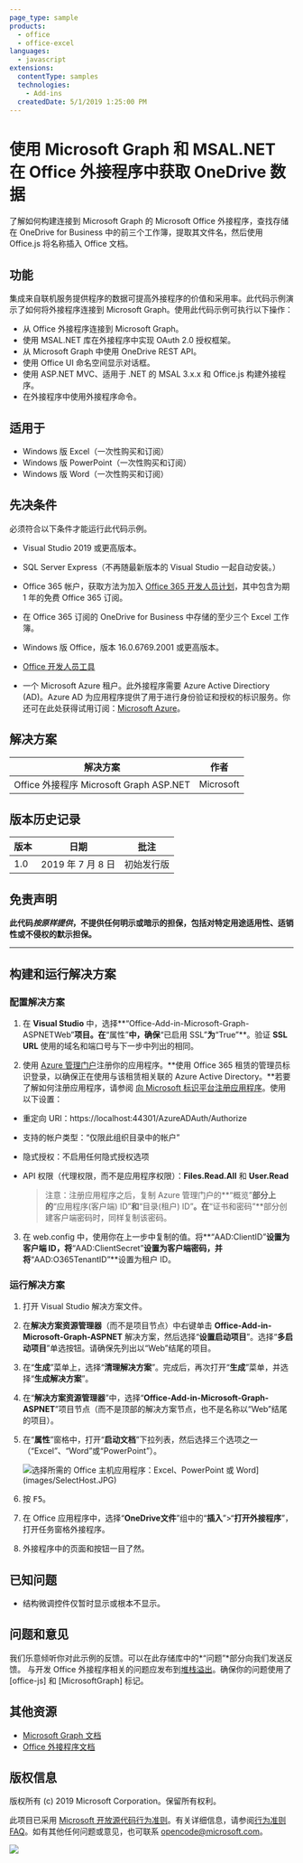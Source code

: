 ```yaml
---
page_type: sample
products:
  - office
  - office-excel
languages:
  - javascript
extensions:
  contentType: samples
  technologies:
    - Add-ins
  createdDate: 5/1/2019 1:25:00 PM
---
```

# 使用 Microsoft Graph 和 MSAL.NET 在 Office 外接程序中获取 OneDrive 数据 

了解如何构建连接到 Microsoft Graph 的 Microsoft Office 外接程序，查找存储在 OneDrive for Business 中的前三个工作簿，提取其文件名，然后使用 Office.js 将名称插入 Office 文档。

## 功能
集成来自联机服务提供程序的数据可提高外接程序的价值和采用率。此代码示例演示了如何将外接程序连接到 Microsoft Graph。使用此代码示例可执行以下操作：

* 从 Office 外接程序连接到 Microsoft Graph。
* 使用 MSAL.NET 库在外接程序中实现 OAuth 2.0 授权框架。
* 从 Microsoft Graph 中使用 OneDrive REST API。
* 使用 Office UI 命名空间显示对话框。
* 使用 ASP.NET MVC、适用于 .NET 的 MSAL 3.x.x 和 Office.js 构建外接程序。 
* 在外接程序中使用外接程序命令。

## 适用于

-  Windows 版 Excel（一次性购买和订阅）
-  Windows 版 PowerPoint（一次性购买和订阅）
-  Windows 版 Word（一次性购买和订阅）

## 先决条件

必须符合以下条件才能运行此代码示例。

* Visual Studio 2019 或更高版本。

* SQL Server Express（不再随最新版本的 Visual Studio 一起自动安装。）

* Office 365 帐户，获取方法为加入 [Office 365 开发人员计划](https://aka.ms/devprogramsignup)，其中包含为期 1 年的免费 Office 365 订阅。

* 在 Office 365 订阅的 OneDrive for Business 中存储的至少三个 Excel 工作簿。

* Windows 版 Office，版本 16.0.6769.2001 或更高版本。

* [Office 开发人员工具](https://www.visualstudio.com/en-us/features/office-tools-vs.aspx)

* 一个 Microsoft Azure 租户。此外接程序需要 Azure Active Directiory (AD)。Azure AD 为应用程序提供了用于进行身份验证和授权的标识服务。你还可在此处获得试用订阅：[Microsoft Azure](https://account.windowsazure.com/SignUp)。

## 解决方案

解决方案 | 作者
---------|----------
Office 外接程序 Microsoft Graph ASP.NET | Microsoft

## 版本历史记录

版本 | 日期 | 批注
---------| -----| --------
1.0 | 2019 年 7 月 8 日| 初始发行版

## 免责声明

**此代码*按原样提供*，不提供任何明示或暗示的担保，包括对特定用途适用性、适销性或不侵权的默示担保。**

----------

## 构建和运行解决方案

### 配置解决方案

1. 在 **Visual Studio** 中，选择**“Office-Add-in-Microsoft-Graph-ASPNETWeb”**项目。在**“属性”**中，确保**“已启用 SSL”**为**“True”**。验证 **SSL URL** 使用的域名和端口号与下一步中列出的相同。
 
2. 使用 [Azure 管理门户](https://manage.windowsazure.com)注册你的应用程序。**使用 Office 365 租赁的管理员标识登录，以确保正在使用与该租赁相关联的 Azure Active Directory。**若要了解如何注册应用程序，请参阅 [向 Microsoft 标识平台注册应用程序](https://learn.microsoft.com/graph/auth-register-app-v2)。使用以下设置：

 - 重定向 URI：https://localhost:44301/AzureADAuth/Authorize
 - 支持的帐户类型：“仅限此组织目录中的帐户”
 - 隐式授权：不启用任何隐式授权选项
 - API 权限（代理权限，而不是应用程序权限）：**Files.Read.All** 和 **User.Read**

	> 注意：注册应用程序之后，复制 Azure 管理门户的**“概览”**部分上的**“应用程序(客户端) ID”**和**“目录(租户) ID”**。在**“证书和密码”**部分创建客户端密码时，同样复制该密码。 
	 
3.  在 web.config 中，使用你在上一步中复制的值。将**“AAD:ClientID”**设置为客户端 ID，将**“AAD:ClientSecret”**设置为客户端密码，并将**“AAD:O365TenantID”**设置为租户 ID。 

### 运行解决方案

1. 打开 Visual Studio 解决方案文件。 
2. 在**解决方案资源管理器**（而不是项目节点）中右键单击 **Office-Add-in-Microsoft-Graph-ASPNET** 解决方案，然后选择“**设置启动项目**”。选择“**多启动项目**”单选按钮。请确保先列出以“Web”结尾的项目。
3. 在“**生成**”菜单上，选择“**清理解决方案**”。完成后，再次打开“**生成**”菜单，并选择“**生成解决方案**”。
4. 在“**解决方案资源管理器**”中，选择“**Office-Add-in-Microsoft-Graph-ASPNET**”项目节点（而不是顶部的解决方案节点，也不是名称以“Web”结尾的项目）。
5. 在“**属性**”窗格中，打开“**启动文档**”下拉列表，然后选择三个选项之一（“Excel”、“Word”或“PowerPoint”）。

    ![选择所需的 Office 主机应用程序：](images/SelectHost.JPG)Excel、PowerPoint 或 Word](images/SelectHost.JPG)

6. 按 <kbd>F5</kbd>。 
7. 在 Office 应用程序中，选择“**OneDrive文件**”组中的“**插入**”>“**打开外接程序**”，打开任务窗格外接程序。
8. 外接程序中的页面和按钮一目了然。 

## 已知问题

* 结构微调控件仅暂时显示或根本不显示。

## 问题和意见

我们乐意倾听你对此示例的反馈。可以在此存储库中的*“问题”*部分向我们发送反馈。
与开发 Office 外接程序相关的问题应发布到[堆栈溢出](http://stackoverflow.com)。确保你的问题使用了 [office-js] 和 [MicrosoftGraph] 标记。

## 其他资源

* [Microsoft Graph 文档](https://learn.microsoft.com/graph/)
* [Office 外接程序文档](https://learn.microsoft.com/office/dev/add-ins/overview/office-add-ins)

## 版权信息
版权所有 (c) 2019 Microsoft Corporation。保留所有权利。

此项目已采用 [Microsoft 开放源代码行为准则](https://opensource.microsoft.com/codeofconduct/)。有关详细信息，请参阅[行为准则 FAQ](https://opensource.microsoft.com/codeofconduct/faq/)。如有其他任何问题或意见，也可联系 [opencode@microsoft.com](mailto:opencode@microsoft.com)。

<img src="https://pnptelemetry.azurewebsites.net/pnp-officeaddins/auth/Office-Add-in-Microsoft-Graph-ASPNET" />
